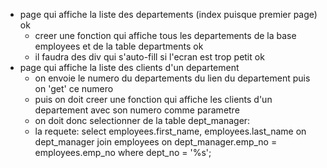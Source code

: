 - page qui affiche la liste des departements (index puisque premier page) ok
  - creer une fonction qui affiche tous les departements de la base employees et de la table departments ok
  - il faudra des div qui s'auto-fill si l'ecran est trop petit ok
- page qui affiche la liste des clients d'un departement
  - on envoie le numero du departements du lien du departement puis on 'get' ce numero
  - puis on doit creer une fonction qui affiche les clients d'un departement avec son numero comme parametre
  - on doit donc selectionner de la table dept_manager:
  - la requete: select employees.first_name, employees.last_name on dept_manager join employees on dept_manager.emp_no = employees.emp_no where dept_no = '%s'; 